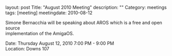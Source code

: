 layout: post
Title: "August 2010 Meeting"
description: ""
Category: meetings
tags: [meeting]
meetingdate: 2010-08-12

Simone Bernacchia will be speaking about AROS which is a free and open source  
implementation of the AmigaOS.                                                 
                                                                             
Date: Thursday August 12, 2010 7:00 PM - 9:00 PM                                 
Location: Downs 107                                         
